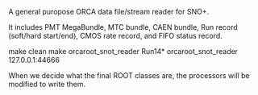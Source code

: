 A general puropose ORCA data file/stream reader for SNO+.

It includes PMT MegaBundle, MTC bundle, CAEN bundle, Run record (soft/hard start/end), CMOS rate record, and FIFO status record.

make clean
make
orcaroot_snot_reader Run14*
orcaroot_snot_reader 127.0.0.1:44666

When we decide what the final ROOT classes are, the processors will be modified to write them.

